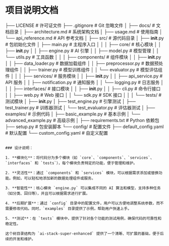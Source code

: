 # 项目说明文档
├── LICENSE                    # 许可证文件
├── .gitignore                 # Git 忽略文件
│
├── docs/                      # 文档目录
│   ├── architecture.md        # 系统架构文档
│   ├── usage.md               # 使用指南
│   └── api_reference.md       # API 参考文档
│
├── src/                       # 源代码目录
│   ├── __init__.py            # 包初始化文件
│   ├── main.py                # 主程序入口
│   │
│   ├── core/                  # 核心模块
│   │   ├── __init__.py
│   │   ├── engine.py          # AI 引擎
│   │   ├── model.py           # 模型管理
│   │   └── utils.py           # 工具函数
│   │
│   ├── components/            # 组件模块
│   │   ├── __init__.py
│   │   ├── data_loader.py     # 数据加载组件
│   │   ├── preprocessor.py     # 数据预处理组件
│   │   ├── trainer.py         # 模型训练组件
│   │   └── evaluator.py       # 模型评估组件
│   │
│   ├── services/              # 服务模块
│   │   ├── __init__.py
│   │   ├── api_service.py     # API 服务
│   │   ├── notification.py     # 通知服务
│   │   └── logging.py         # 日志服务
│   │
│   ├── interfaces/            # 接口模块
│   │   ├── __init__.py
│   │   ├── cli.py             # 命令行接口
│   │   ├── web.py             # Web 接口
│   │   └── sdk.py             # SDK 接口
│   │
│   └── tests/                 # 测试模块
│       ├── __init__.py
│       ├── test_engine.py      # 引擎测试
│       ├── test_trainer.py     # 训练器测试
│       └── test_evaluator.py   # 评估器测试
│
├── examples/                  # 示例代码
│   ├── basic_example.py       # 基本示例
│   └── advanced_example.py     # 高级示例
│
├── requirements.txt           # Python 依赖包
├── setup.py                   # 包安装脚本
└── config/                    # 配置文件
    ├── default_config.yaml    # 默认配置
    └── custom_config.yaml     # 自定义配置
```

### 设计说明：

1. **模块化**：将代码分为多个模块（如 `core`、`components`、`services`、`interfaces` 和 `tests`），每个模块负责特定的功能，便于管理和维护。

2. **灵活性**：通过 `components` 和 `services` 模块，可以根据需求添加或替换功能。例如，可以轻松地添加新的数据处理组件或服务。

3. **智能性**：核心模块 `engine.py` 可以集成不同的 AI 算法和模型，支持多种任务（如分类、回归等），并且可以根据需求进行扩展。

4. **后期扩展**：通过 `config` 目录中的配置文件，用户可以方便地调整系统参数，而不需要修改代码。同时，`examples` 目录提供了示例，帮助用户快速上手。

5. **测试**：在 `tests` 模块中，提供了针对各个功能的测试用例，确保代码的可靠性和稳定性。

这个树目录结构为 `ai-stack-super-enhanced` 提供了一个清晰、可扩展的基础，便于后续的开发和维护。